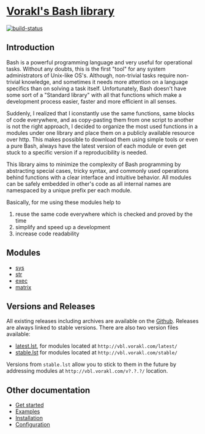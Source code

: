 # [Vorakl's Bash library](https://vbl.vorakl.com/)

[![build-status](https://travis-ci.org/vorakl/vbl.svg?branch=master)](https://travis-ci.org/vorakl/vbl)

## Introduction

Bash is a powerful programming language and very useful for operational tasks.
Without any doubts, this is the first "tool" for any system administrators of
Unix-like OS's. Although, non-trivial tasks require non-trivial knowledge, and
sometimes it needs more attention on a language specifics than on solving a task
itself. Unfortunately, Bash doesn't have some sort of a "Standard library" with
all that functions which make a development process easier, faster and more
efficient in all senses.

Suddenly, I realized that I iconstantly use the same functions, same blocks of
code everywhere, and as copy-pasting them from one script to another is not
the right approach, I decided to organize the most used functions in a modules
under one library and place them on a publicly available resource over http.
This makes possible to download them using simple tools or even a pure Bash,
always have the latest version of each module or even get stuck to a specific
version if a reproducibility is needed.

This library aims to minimize the complexity of Bash programming by abstracting
special cases, tricky syntax, and commonly used operations behind functions with
a clear interface and intuitive behavior. All modules can be safely embedded in
other's code as all internal names are namespaced by a unique prefix per each
module. 

Basically, for me using these modules help to

1. reuse the same code everywhere which is checked and proved by the time
2. simplify and speed up a development
3. increase code readability


## Modules

* [sys](https://github.com/vorakl/bash-libs/tree/master/src.docs/content/pages/sys.rst)
* [str](https://github.com/vorakl/bash-libs/tree/master/src.docs/content/pages/str.rst)
* [exec](https://github.com/vorakl/bash-libs/tree/master/src.docs/content/pages/exec.rst)
* [matrix](https://github.com/vorakl/bash-libs/tree/master/src.docs/content/pages/matrix.rst)

## Versions and Releases

All existing releases including archives are available on 
the [Github](https://github.com/vorakl/vbl/releases). Releases are always linked
to stable versions. There are also two version files available:

* [latest.lst](http://vbl.vorakl.com/latest.lst),
  for modules located at `http://vbl.vorakl.com/latest/`
* [stable.lst](http://vbl.vorakl.com/stable.lst)
  for modules located at `http://vbl.vorakl.com/stable/`

Versions from `stable.lst` allow you to stick to them in the future by addressing
modules at `http://vbl.vorakl.com/v?.?.?/` location.


## Other documentation

* [Get started](https://github.com/vorakl/bash-libs/tree/master/src.docs/content/pages/get-started.rst)
* [Examples](https://github.com/vorakl/bash-libs/tree/master/examples)
* [Installation](https://github.com/vorakl/bash-libs/tree/master/src.docs/content/pages/installation.rst)
* [Configuration](https://github.com/vorakl/bash-libs/tree/master/src.docs/content/pages/configuration.rst)
